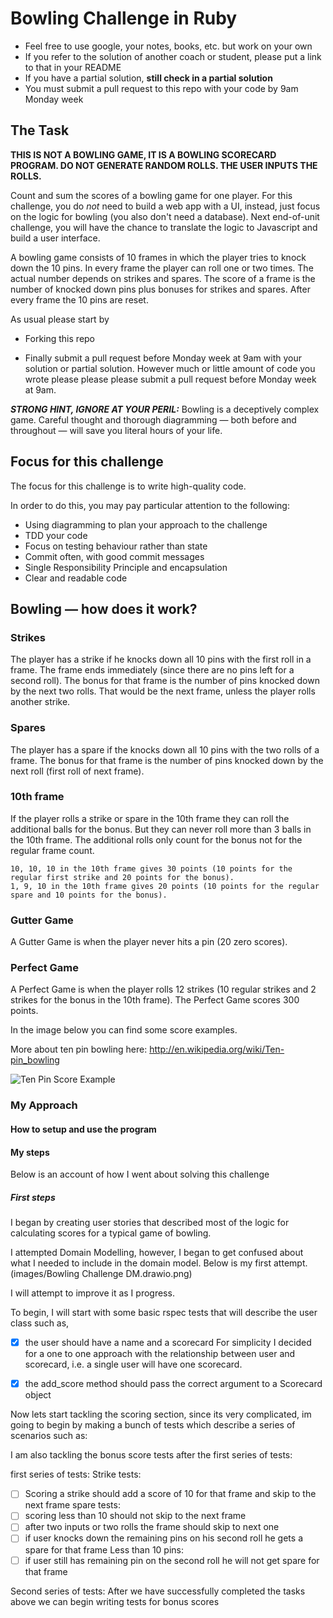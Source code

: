 Bowling Challenge in Ruby
=================

* Feel free to use google, your notes, books, etc. but work on your own
* If you refer to the solution of another coach or student, please put a link to that in your README
* If you have a partial solution, **still check in a partial solution**
* You must submit a pull request to this repo with your code by 9am Monday week

## The Task

**THIS IS NOT A BOWLING GAME, IT IS A BOWLING SCORECARD PROGRAM. DO NOT GENERATE RANDOM ROLLS. THE USER INPUTS THE ROLLS.**

Count and sum the scores of a bowling game for one player. For this challenge, you do _not_ need to build a web app with a UI, instead, just focus on the logic for bowling (you also don't need a database). Next end-of-unit challenge, you will have the chance to translate the logic to Javascript and build a user interface.

A bowling game consists of 10 frames in which the player tries to knock down the 10 pins. In every frame the player can roll one or two times. The actual number depends on strikes and spares. The score of a frame is the number of knocked down pins plus bonuses for strikes and spares. After every frame the 10 pins are reset.

As usual please start by

* Forking this repo

* Finally submit a pull request before Monday week at 9am with your solution or partial solution.  However much or little amount of code you wrote please please please submit a pull request before Monday week at 9am. 

___STRONG HINT, IGNORE AT YOUR PERIL:___ Bowling is a deceptively complex game. Careful thought and thorough diagramming — both before and throughout — will save you literal hours of your life.

## Focus for this challenge
The focus for this challenge is to write high-quality code.

In order to do this, you may pay particular attention to the following:
* Using diagramming to plan your approach to the challenge
* TDD your code
* Focus on testing behaviour rather than state
* Commit often, with good commit messages
* Single Responsibility Principle and encapsulation
* Clear and readable code

## Bowling — how does it work?

### Strikes

The player has a strike if he knocks down all 10 pins with the first roll in a frame. The frame ends immediately (since there are no pins left for a second roll). The bonus for that frame is the number of pins knocked down by the next two rolls. That would be the next frame, unless the player rolls another strike.

### Spares

The player has a spare if the knocks down all 10 pins with the two rolls of a frame. The bonus for that frame is the number of pins knocked down by the next roll (first roll of next frame).

### 10th frame

If the player rolls a strike or spare in the 10th frame they can roll the additional balls for the bonus. But they can never roll more than 3 balls in the 10th frame. The additional rolls only count for the bonus not for the regular frame count.

    10, 10, 10 in the 10th frame gives 30 points (10 points for the regular first strike and 20 points for the bonus).
    1, 9, 10 in the 10th frame gives 20 points (10 points for the regular spare and 10 points for the bonus).

### Gutter Game

A Gutter Game is when the player never hits a pin (20 zero scores).

### Perfect Game

A Perfect Game is when the player rolls 12 strikes (10 regular strikes and 2 strikes for the bonus in the 10th frame). The Perfect Game scores 300 points.

In the image below you can find some score examples.

More about ten pin bowling here: http://en.wikipedia.org/wiki/Ten-pin_bowling

![Ten Pin Score Example](images/example_ten_pin_scoring.png)

### My Approach

#### How to setup and use the program

#### My steps
Below is an account of how I went about solving this challenge

##### First steps

I began by creating user stories that described most of the logic for calculating scores for a typical game of bowling.

I attempted Domain Modelling, however, I began to get confused about what I needed to include in the domain model. Below is my first attempt.
(images/Bowling Challenge DM.drawio.png)

I will attempt to improve it as I progress.

To begin, I will start with some basic rspec tests that will describe the user class such as, 

- [x] the user should have a name and a scorecard
For simplicity I decided for a one to one approach with the relationship between user and scorecard, i.e. a single user will have one scorecard.

- [x] the add_score method should pass the correct argument to a Scorecard object

Now lets start tackling the scoring section, since its very complicated, im going to begin by making a bunch of tests which describe a series of scenarios such as:

I am also tackling the bonus score tests after the first series of tests:

first series of tests:
Strike tests:
- [ ] Scoring a strike should add a score of 10 for that frame and skip to the next frame
spare tests:
- [ ] scoring less than 10 should not skip to the next frame
- [ ] after two inputs or two rolls the frame should skip to next one
- [ ] if user knocks down the remaining pins on his second roll he gets a spare for that frame
Less than 10 pins:
- [ ] if user still has remaining pin on the second roll he will not get spare for that frame

Second series of tests: 
After we have successfully completed the tasks above we can begin writing tests for bonus scores


